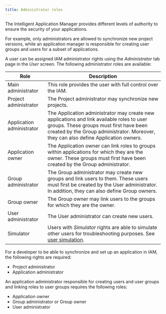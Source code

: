 ```yaml
---
title: Administrator roles
---
```


The Intelligent Application Manager provides different levels of authority to ensure the security of your applications.

For example, only administrators are allowed to synchronize new project versions, while an application manager is responsible for creating user groups and users for a subset of applications. 

A user can be assigned IAM administrator rights using the *Administrator* tab page in the *User* screen. The following administrator roles are available:

| Role                      | Description                                                  |
| ------------------------- | ------------------------------------------------------------ |
| Main administrator        | This role provides the user with full control over the IAM.  |
| Project administrator     | The Project administrator may synchronize new projects. |
| Application administrator | The Application administrator may create new applications and link available roles to user groups. These groups must first have been created by the Group administrator. Moreover, they can also define Application owners. |
| Application owner         | The Application owner can link roles to groups within applications for which they are the owner. These groups must first have been created by the Group administrator. |
| Group administrator       | The Group administrator may create new groups and link users to them. These users must first be created by the User administrator. In addition, they can also define Group owners. |
| Group owner               | The Group owner may link users to the groups for which they are the owner. |
| User administrator        | The User administrator can create new users.                 |
| Simulator                 | Users with *Simulator* rights are able to simulate other users for troubleshooting purposes. See [user simulation](user_simulation). |

For a developer to be able to synchronize and set up an application in IAM, the following rights are required:

- Project administrator
- Application administrator

An application administrator responsible for creating users and user groups and linking roles to user groups requires the following roles:

* Application owner
* Group administrator or Group owner
* User administrator

